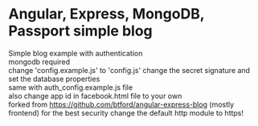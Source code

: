 # Angular, Express, MongoDB, Passport simple blog  

Simple blog example with authentication  
mongodb required  
change 'config.example.js' to 'config.js' change the secret signature and set the database properties  
same with auth_config.example.js file  
also change app id in facebook.html file to your own  
forked from https://github.com/btford/angular-express-blog (mostly frontend)
for the best security change the default http module to https!
